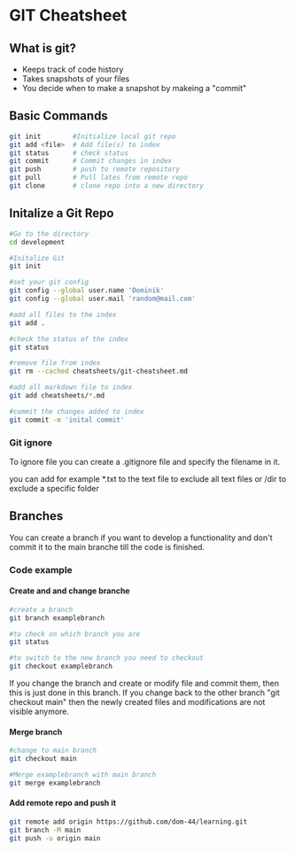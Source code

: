 # GIT Cheatsheet

## What is git?
* Keeps track of code history
* Takes snapshots of your files
* You decide when to make a snapshot by makeing a "commit"

## Basic Commands

```bash
git init        #Initialize local git repo
git add <file>  # Add file(s) to index
git status      # check status
git commit      # Commit changes in index
git push        # push to remote repository
git pull        # Pull lates from remote repo
git clone       # clone repo into a new directory
```
## Initalize a Git Repo
```bash
#Go to the directory
cd development

#Initalize Git
git init

#set your git config
git config --global user.name 'Dominik'
git config --global user.mail 'random@mail.com'

#add all files to the index
git add .

#check the status of the index
git status

#remove file from index
git rm --cached cheatsheets/git-cheatsheet.md

#add all markdown file to index
git add cheatsheets/*.md

#commit the changes added to index
git commit -m 'inital commit'

```
### Git ignore
To ignore file you can create a .gitignore file and specify the filename in it.

you can add for example *.txt to the text file to exclude all text files or /dir to exclude a specific folder

## Branches
You can create a branch if you want to develop a functionality and don't commit it to the main branche till the code is finished.

### Code example
#### Create and and change branche

```bash
#create a branch
git branch examplebranch

#to check on which branch you are
git status

#to switch to the new branch you need to checkout
git checkout examplebranch
```
If you change the branch and create or modify file and commit them, then this is just done in this branch. If you change back to the other branch "git checkout main" then the newly created files and modifications are not visible anymore.

#### Merge branch
```bash
#change to main branch
git checkout main

#Merge examplebranch with main branch
git merge examplebranch
```

#### Add remote repo and push it
```bash
git remote add origin https://github.com/dom-44/learning.git
git branch -M main
git push -u origin main
```
